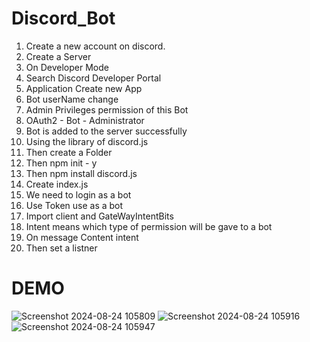 # Discord_Bot
1. Create a new account on discord.
2. Create a Server
3. On Developer Mode 
4. Search Discord Developer Portal
5. Application Create new App
6. Bot userName change
7. Admin Privileges permission of this  Bot
8. OAuth2 - Bot - Administrator
9. Bot is added to the server successfully 
10. Using the library of discord.js
11. Then create a Folder
12. Then npm init - y
13. Then npm install discord.js
14. Create index.js
15. We need to login as a bot
16. Use Token use as a bot 
17. Import client  and GateWayIntentBits
18. Intent means which type of permission will be gave to a bot
19. On message Content intent 
20. Then set a listner 
# DEMO
![Screenshot 2024-08-24 105809](https://github.com/user-attachments/assets/cd9a4648-9b69-4568-b5bc-1c09fb7f92df)
![Screenshot 2024-08-24 105916](https://github.com/user-attachments/assets/823c8b48-e55b-4cd4-a813-23163e5da329)
![Screenshot 2024-08-24 105947](https://github.com/user-attachments/assets/06ec2267-5da4-4fe3-a45d-1a8bbce8484d)

